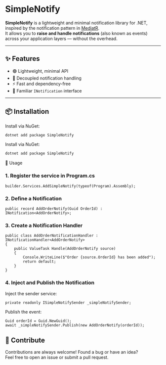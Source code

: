 # SimpleNotify

**SimpleNotify** is a lightweight and minimal notification library for .NET, inspired by the notification pattern in [MediatR](https://github.com/jbogard/MediatR).  
It allows you to **raise and handle notifications** (also known as events) across your application layers — without the overhead.

---

## ✨ Features

- 🟢 Lightweight, minimal API
- 🧩 Decoupled notification handling
- ⚡ Fast and dependency-free
- 🧠 Familiar `INotification` interface

---


## 📦 Installation

Install via NuGet:

```bash
dotnet add package SimpleNotify
```

Install via NuGet:

```bash
dotnet add package SimpleNotify
```




🚀 Usage
###  1. Register the service in Program.cs

```
builder.Services.AddSimpleNotify(typeof(Program).Assembly);
```

### 2. Define a Notification
```
public record AddOrderNotify(Guid OrderId) : INotification<AddOrderNotify>;
```

### 3. Create a Notification Handler
```
public class AddOrderNotificationHandler : INotificationHandler<AddOrderNotify>
{
    public ValueTask Handle(AddOrderNotify source)
    {
        Console.WriteLine($"Order {source.OrderId} has been added");
        return default;
    }
}
```

### 4. Inject and Publish the Notification
Inject the sender service:
```
private readonly ISimpleNotifySender _simpleNotifySender;
```

Publish the event:
```
Guid orderId = Guid.NewGuid();
await _simpleNotifySender.Publish(new AddOrderNotify(orderId));
```

## 🤝 Contribute
Contributions are always welcome!
Found a bug or have an idea?  
Feel free to open an issue or submit a pull request.
